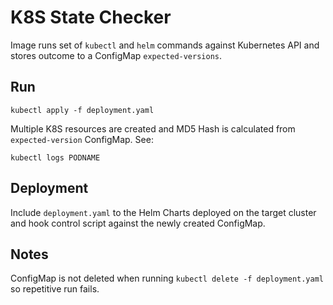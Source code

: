 # K8S State Checker
Image runs set of `kubectl` and `helm` commands against Kubernetes API and stores outcome to a ConfigMap `expected-versions`.

## Run
```
kubectl apply -f deployment.yaml
```

Multiple K8S resources are created and MD5 Hash is calculated from `expected-version` ConfigMap.
See:
```
kubectl logs PODNAME
```

## Deployment
Include `deployment.yaml` to the Helm Charts deployed on the target cluster and hook control script against the newly created ConfigMap.

## Notes
ConfigMap is not deleted when running `kubectl delete -f deployment.yaml` so repetitive run fails.
